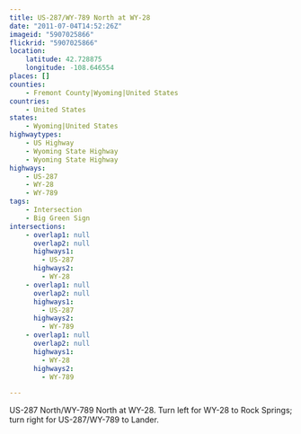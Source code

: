 ```yaml
---
title: US-287/WY-789 North at WY-28
date: "2011-07-04T14:52:26Z"
imageid: "5907025866"
flickrid: "5907025866"
location:
    latitude: 42.728875
    longitude: -108.646554
places: []
counties:
    - Fremont County|Wyoming|United States
countries:
    - United States
states:
    - Wyoming|United States
highwaytypes:
    - US Highway
    - Wyoming State Highway
    - Wyoming State Highway
highways:
    - US-287
    - WY-28
    - WY-789
tags:
    - Intersection
    - Big Green Sign
intersections:
    - overlap1: null
      overlap2: null
      highways1:
        - US-287
      highways2:
        - WY-28
    - overlap1: null
      overlap2: null
      highways1:
        - US-287
      highways2:
        - WY-789
    - overlap1: null
      overlap2: null
      highways1:
        - WY-28
      highways2:
        - WY-789

---
```

US-287 North/WY-789 North at WY-28.  Turn left for WY-28 to Rock Springs; turn right for US-287/WY-789 to Lander.